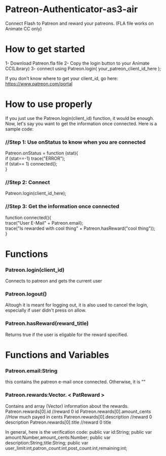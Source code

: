 # Patreon-Authenticator-as3-air
Connect Flash to Patreon and reward your patreons.
(FLA file works on Animate CC only)

# How to get started
1- Download Patreon.fla file
2- Copy the login button to your Animate CC(Library)
3- connect using Patreon.login( your_patreon_client_id_here );

If you don't know where to get your client_id, go here: https://www.patreon.com/portal

# How to use properly
If you just use the Patreon.login(client_id) function, it would be enough.
Now, let's say you want to get the information once connected. Here is a sample code:

<h3>//Step 1: Use onStatus to know when you are connected</h3>

Patreon.onStatus = function (stat){<br>
  if (stat==-1) trace("ERROR");<br>
  if (stat== 1) connected();<br>
}<br>

<h3>//Step 2: Connect</h3>
Patreon.login(client_id_here);

<h3>//Step 3: Get the information once connected</h3>
function connected(){<br>
  trace("User E-Mail"   +  Patreon.email);<br>
  trace("Is rewarded with cool thing" + Patreon.hasReward("cool thing"));<br>
}<br>

# Functions
<h3>Patreon.login(client_id)</h3>
Connects to patreon and gets the current user
<h3>Patreon.logout()</h3>
Altough it is meant for logging out, it is also used to cancel the login, especially if user didn't press on allow.
<h3>Patreon.hasReward(reward_title)</h3>
Returns true if the user is eligable for the reward specified.

# Functions and Variables
<h3>Patreon.email:String</h3> 
this contains the patreon e-mail once connected. Otherwise, it is ""
<h3>Patreon.rewards:Vector. < PatReward > </h3>
Contains and array (Vector) information about the rewards. 
  Patreon.rewards[0].id             //reward 0 id
  Patreon.rewards[0].amount_cents   //How much payed in cents
  Patreon.rewards[0].description    //reward 0 description
  Patreon.rewards[0].title          //reward 0 title
  
  In general, here is the verification code:
  public var id:String;
	public var amount:Number,amount_cents:Number;
	public var description:String,title:String;
	public var user_limit:int,patron_count:int,post_count:int,remaining:int;
  
